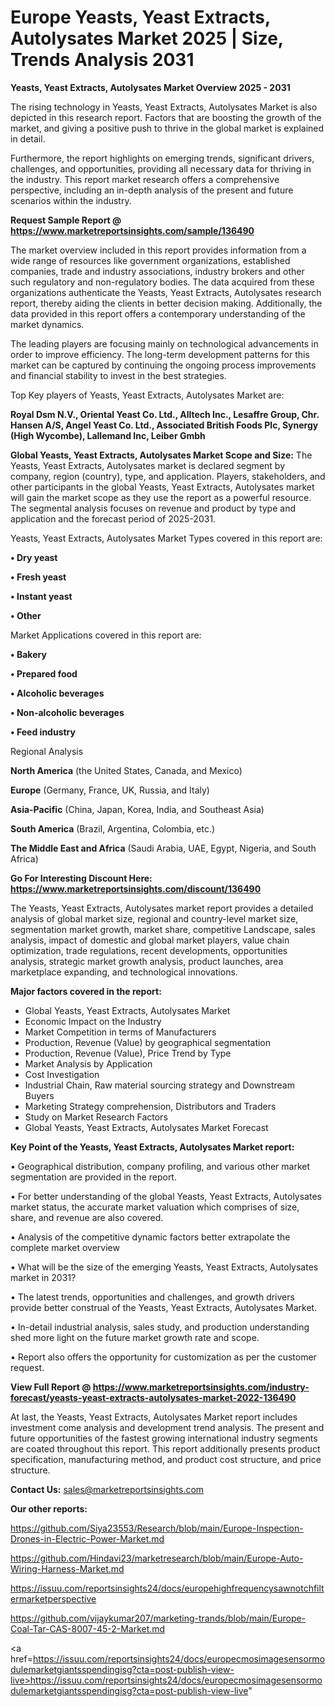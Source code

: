  # Europe Yeasts, Yeast Extracts, Autolysates Market 2025 | Size, Trends Analysis 2031

<Strong> Yeasts, Yeast Extracts, Autolysates Market Overview 2025 - 2031</strong>

The rising technology in Yeasts, Yeast Extracts, Autolysates Market is also depicted in this research report. Factors that are boosting the growth of the market, and giving a positive push to thrive in the global market is explained in detail.

Furthermore, the report highlights on emerging trends, significant drivers, challenges, and opportunities, providing all necessary data for thriving in the industry. This report market research offers a comprehensive perspective, including an in-depth analysis of the present and future scenarios within the industry.

<strong>Request Sample Report @ <a href=https://www.marketreportsinsights.com/sample/136490>https://www.marketreportsinsights.com/sample/136490</a></strong>

The market overview included in this report provides information from a wide range of resources like government organizations, established companies, trade and industry associations, industry brokers and other such regulatory and non-regulatory bodies. The data acquired from these organizations authenticate the Yeasts, Yeast Extracts, Autolysates research report, thereby aiding the clients in better decision making. Additionally, the data provided in this report offers a contemporary understanding of the market dynamics.

The leading players are focusing mainly on technological advancements in order to improve efficiency. The long-term development patterns for this market can be captured by continuing the ongoing process improvements and financial stability to invest in the best strategies.

Top Key players of Yeasts, Yeast Extracts, Autolysates Market are:

<strong>Royal Dsm N.V., Oriental Yeast Co. Ltd., Alltech Inc., Lesaffre Group, Chr. Hansen A/S, Angel Yeast Co. Ltd., Associated British Foods Plc, Synergy (High Wycombe), Lallemand Inc, Leiber Gmbh</strong>

<strong><b>Global Yeasts, Yeast Extracts, Autolysates Market Scope and Size:</b></strong>
The Yeasts, Yeast Extracts, Autolysates market is declared segment by company, region (country), type, and application. Players, stakeholders, and other participants in the global Yeasts, Yeast Extracts, Autolysates market will gain the market scope as they use the report as a powerful resource. The segmental analysis focuses on revenue and product by type and application and the forecast period of 2025-2031.

Yeasts, Yeast Extracts, Autolysates Market Types covered in this report are:

<strong>• Dry yeast

• Fresh yeast

• Instant yeast

• Other</strong>

Market Applications covered in this report are:

<strong>• Bakery

• Prepared food

• Alcoholic beverages

• Non-alcoholic beverages

• Feed industry</strong> 

Regional Analysis

<strong>North America</strong> (the United States, Canada, and Mexico)

<strong>Europe</strong> (Germany, France, UK, Russia, and Italy)

<strong>Asia-Pacific</strong> (China, Japan, Korea, India, and Southeast Asia)

<strong>South America</strong> (Brazil, Argentina, Colombia, etc.)

<strong>The Middle East and Africa</strong> (Saudi Arabia, UAE, Egypt, Nigeria, and South Africa)

<strong>Go For Interesting Discount Here: <a href=https://www.marketreportsinsights.com/discount/136490>https://www.marketreportsinsights.com/discount/136490</a></strong>

The Yeasts, Yeast Extracts, Autolysates market report provides a detailed analysis of global market size, regional and country-level market size, segmentation market growth, market share, competitive Landscape, sales analysis, impact of domestic and global market players, value chain optimization, trade regulations, recent developments, opportunities analysis, strategic market growth analysis, product launches, area marketplace expanding, and technological innovations.

<strong><b>Major factors covered in the report:</b></strong>
<ul>
  <li>Global Yeasts, Yeast Extracts, Autolysates Market </li>
  <li>Economic Impact on the Industry</li>
  <li>Market Competition in terms of Manufacturers</li>
  <li>Production, Revenue (Value) by geographical segmentation</li>
  <li>Production, Revenue (Value), Price Trend by Type</li>
  <li>Market Analysis by Application</li>
  <li>Cost Investigation</li>
  <li>Industrial Chain, Raw material sourcing strategy and Downstream Buyers</li>
  <li>Marketing Strategy comprehension, Distributors and Traders</li>
  <li>Study on Market Research Factors</li>
  <li>Global Yeasts, Yeast Extracts, Autolysates Market Forecast</li>
</ul>

<strong><b>Key Point of the Yeasts, Yeast Extracts, Autolysates Market report:</b></strong>

• Geographical distribution, company profiling, and various other market segmentation are provided in the report.

• For better understanding of the global Yeasts, Yeast Extracts, Autolysates market status, the accurate market valuation which comprises of size, share, and revenue are also covered.

• Analysis of the competitive dynamic factors better extrapolate the complete market overview

• What will be the size of the emerging Yeasts, Yeast Extracts, Autolysates market in 2031?

• The latest trends, opportunities and challenges, and growth drivers provide better construal of the Yeasts, Yeast Extracts, Autolysates Market.

• In-detail industrial analysis, sales study, and production understanding shed more light on the future market growth rate and scope.

• Report also offers the opportunity for customization as per the customer request.

<strong><b>View Full Report @ <a href=https://www.marketreportsinsights.com/industry-forecast/yeasts-yeast-extracts-autolysates-market-2022-136490>https://www.marketreportsinsights.com/industry-forecast/yeasts-yeast-extracts-autolysates-market-2022-136490</a></b></strong>


At last, the Yeasts, Yeast Extracts, Autolysates Market report includes investment come analysis and development trend analysis. The present and future opportunities of the fastest growing international industry segments are coated throughout this report. This report additionally presents product specification, manufacturing method, and product cost structure, and price structure.

<strong>Contact Us:</strong>
sales@marketreportsinsights.com

<strong>Our other reports:</strong>

<a href=https://github.com/Siya23553/Research/blob/main/Europe-Inspection-Drones-in-Electric-Power-Market.md>https://github.com/Siya23553/Research/blob/main/Europe-Inspection-Drones-in-Electric-Power-Market.md</a>

<a href=https://github.com/Hindavi23/marketresearch/blob/main/Europe-Auto-Wiring-Harness-Market.md>https://github.com/Hindavi23/marketresearch/blob/main/Europe-Auto-Wiring-Harness-Market.md</a>

<a href=https://issuu.com/reportsinsights24/docs/europehighfrequencysawnotchfiltermarketperspective>https://issuu.com/reportsinsights24/docs/europehighfrequencysawnotchfiltermarketperspective</a>

<a href=https://github.com/vijaykumar207/marketing-trands/blob/main/Europe-Coal-Tar-CAS-8007-45-2-Market.md>https://github.com/vijaykumar207/marketing-trands/blob/main/Europe-Coal-Tar-CAS-8007-45-2-Market.md</a>

<a href=https://issuu.com/reportsinsights24/docs/europecmosimagesensormodulemarketgiantsspendingisg?cta=post-publish-view-live>https://issuu.com/reportsinsights24/docs/europecmosimagesensormodulemarketgiantsspendingisg?cta=post-publish-view-live</a>"
